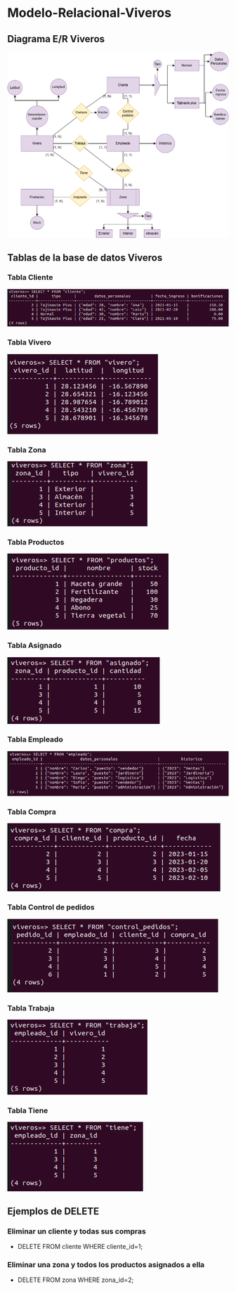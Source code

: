 # Modelo-Relacional-Viveros
## Diagrama E/R Viveros
![Diagrama Viveros](Diagrama_Viveros.drawio.png)

## Tablas de la base de datos Viveros
### Tabla Cliente
![Tabla Cliente](Images_Select/cliente.png)
### Tabla Vivero
![Tabla Vivero](Images_Select/vivero.png)
### Tabla Zona
![Tabla Zona](Images_Select/zona.png)
### Tabla Productos
![Tabla Productos](Images_Select/productos.png)
### Tabla Asignado
![Tabla Asignado](Images_Select/asignado.png)
### Tabla Empleado
![Tabla Empleado](Images_Select/empleado.png)
### Tabla Compra
![Tabla Compra](Images_Select/compra.png)
### Tabla Control de pedidos
![Tabla Control de pedidos](Images_Select/control_pedido.png)
### Tabla Trabaja
![Tabla Trabaja](Images_Select/trabaja.png)
### Tabla Tiene
![Tabla Tiene](Images_Select/tiene.png)

## Ejemplos de DELETE
### Eliminar un cliente y todas sus compras
- DELETE FROM cliente WHERE cliente_id=1;
### Eliminar una zona y todos los productos asignados a ella
- DELETE FROM zona WHERE zona_id=2;
